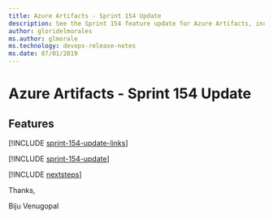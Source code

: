 ```yaml
---
title: Azure Artifacts - Sprint 154 Update
description: See the Sprint 154 feature update for Azure Artifacts, including next steps.
author: gloridelmorales
ms.author: glmorale
ms.technology: devops-release-notes
ms.date: 07/01/2019
---
```


# Azure Artifacts - Sprint 154 Update

## Features

[!INCLUDE [sprint-154-update-links](../includes/artifacts/sprint-154-update-links.md)]

[!INCLUDE [sprint-154-update](../includes/artifacts/sprint-154-update.md)]

[!INCLUDE [nextsteps](../includes/nextsteps.md)]

Thanks,

Biju Venugopal
